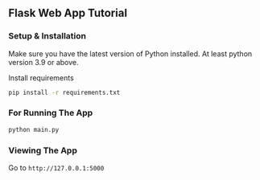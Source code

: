## Flask Web App Tutorial

### Setup & Installation

Make sure you have the latest version of Python installed.
At least python version 3.9 or above.

Install requirements
```bash
pip install -r requirements.txt
```

### For Running The App

```bash
python main.py
```

### Viewing The App

Go to `http://127.0.0.1:5000`
